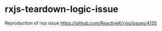 # rxjs-teardown-logic-issue

Reproduction of rxjs issue https://github.com/ReactiveX/rxjs/issues/4135

